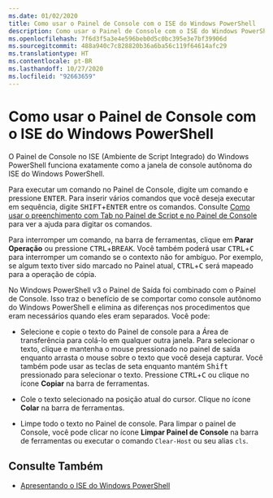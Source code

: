 ```yaml
---
ms.date: 01/02/2020
title: Como usar o Painel de Console com o ISE do Windows PowerShell
description: Como usar o Painel de Console com o ISE do Windows PowerShell
ms.openlocfilehash: 7f6d3f5a3e4e596beb0d5c0bc395e3e7bf39906d
ms.sourcegitcommit: 488a940c7c828820b36a6ba56c119f64614afc29
ms.translationtype: HT
ms.contentlocale: pt-BR
ms.lasthandoff: 10/27/2020
ms.locfileid: "92663659"
---
```

# <a name="how-to-use-the-console-pane-in-the-windows-powershell-ise"></a>Como usar o Painel de Console com o ISE do Windows PowerShell

O Painel de Console no ISE (Ambiente de Script Integrado) do Windows PowerShell funciona exatamente como a janela de console autônoma do ISE do Windows PowerShell.

Para executar um comando no Painel de Console, digite um comando e pressione <kbd>ENTER</kbd>. Para inserir vários comandos que você deseja executar em sequência, digite <kbd>SHIFT</kbd>+<kbd>ENTER</kbd> entre os comandos. Consulte [Como usar o preenchimento com Tab no Painel de Script e no Painel de Console](How-to-Use-Tab-Completion-in-the-Script-Pane-and-Console-Pane.md) para ver a ajuda para digitar os comandos.

Para interromper um comando, na barra de ferramentas, clique em **Parar Operação** ou pressione <kbd>CTRL</kbd>+<kbd>BREAK</kbd>. Você também poderá usar <kbd>CTRL</kbd>+<kbd>C</kbd> para interromper um comando se o contexto não for ambíguo. Por exemplo, se algum texto tiver sido marcado no Painel atual, <kbd>CTRL</kbd>+<kbd>C</kbd> será mapeado para a operação de cópia.

No Windows PowerShell v3 o Painel de Saída foi combinado com o Painel de Console. Isso traz o benefício de se comportar como console autônomo do Windows PowerShell e elimina as diferenças nos procedimentos que eram necessários quando eles eram separados. Você pode:

- Selecione e copie o texto do Painel de console para a Área de transferência para colá-lo em qualquer outra janela. Para selecionar o texto, clique e mantenha o mouse pressionado no painel de saída enquanto arrasta o mouse sobre o texto que você deseja capturar. Você também pode usar as teclas de seta enquanto mantém <kbd>Shift</kbd> pressionado para selecionar o texto. Pressione <kbd>CTRL</kbd>+<kbd>C</kbd> ou clique no ícone **Copiar** na barra de ferramentas.

- Cole o texto selecionado na posição atual do cursor. Clique no ícone **Colar** na barra de ferramentas.

- Limpe todo o texto no Painel de console. Para limpar o painel de Console, você pode clicar no ícone **Limpar Painel de Console** na barra de ferramentas ou executar o comando `Clear-Host` ou seu alias `cls`.

## <a name="see-also"></a>Consulte Também

- [Apresentando o ISE do Windows PowerShell](Introducing-the-Windows-PowerShell-ISE.md)
